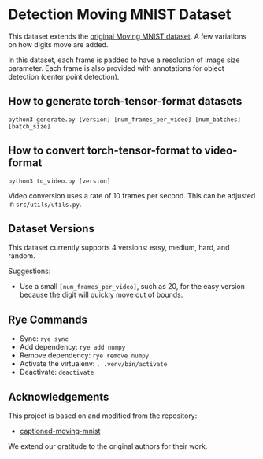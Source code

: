 # Detection Moving MNIST Dataset

This dataset extends the [original Moving MNIST dataset](https://www.cs.toronto.edu/~nitish/unsupervised_video/). A few
variations on how digits move are added.

In this dataset, each frame is padded to have a resolution of image size parameter. Each frame is also provided with annotations for object detection (center point detection).

## How to generate torch-tensor-format datasets

```shell
python3 generate.py [version] [num_frames_per_video] [num_batches] [batch_size]
```

## How to convert torch-tensor-format to video-format

```shell
python3 to_video.py [version]
```

Video conversion uses a rate of 10 frames per second. This can be adjusted in `src/utils/utils.py`.

## Dataset Versions

This dataset currently supports 4 versions: easy, medium, hard, and random.

Suggestions:

- Use a small `[num_frames_per_video]`, such as 20, for the easy version because the digit will quickly move out of
  bounds.

## Rye Commands

- Sync: `rye sync`
- Add dependency: `rye add numpy`
- Remove dependency: `rye remove numpy`
- Activate the virtualenv: `. .venv/bin/activate`
- Deactivate: `deactivate`

## Acknowledgements

This project is based on and modified from the repository:

* [captioned-moving-mnist](https://github.com/YichengShen/captioned-moving-mnist/tree/main)

We extend our gratitude to the original authors for their work.
